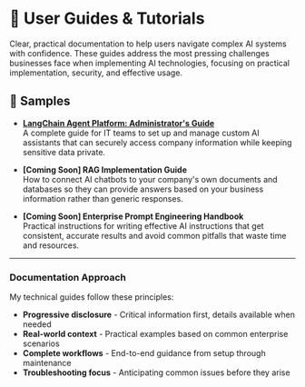 # 🧭 User Guides & Tutorials

Clear, practical documentation to help users navigate complex AI systems with confidence. These guides address the most pressing challenges businesses face when implementing AI technologies, focusing on practical implementation, security, and effective usage.

## 📂 Samples  

- **[LangChain Agent Platform: Administrator's Guide](https://github.com/CRollins6020/CRollins6020/blob/main/User-Guides/LangChain%20Agent%20Platform%20Admin%20Guide.md)**     
  A complete guide for IT teams to set up and manage custom AI assistants that can securely access company information while keeping sensitive data private.

- **[Coming Soon] RAG Implementation Guide**     
  How to connect AI chatbots to your company's own documents and databases so they can provide answers based on your business information rather than generic responses.

- **[Coming Soon] Enterprise Prompt Engineering Handbook**     
  Practical instructions for writing effective AI instructions that get consistent, accurate results and avoid common pitfalls that waste time and resources.

---  

### Documentation Approach

My technical guides follow these principles:
- **Progressive disclosure** - Critical information first, details available when needed
- **Real-world context** - Practical examples based on common enterprise scenarios
- **Complete workflows** - End-to-end guidance from setup through maintenance
- **Troubleshooting focus** - Anticipating common issues before they arise